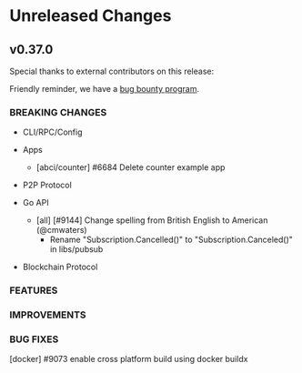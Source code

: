# Unreleased Changes

## v0.37.0

Special thanks to external contributors on this release:

Friendly reminder, we have a [bug bounty program](https://hackerone.com/tendermint).

### BREAKING CHANGES

- CLI/RPC/Config

- Apps

  - [abci/counter] \#6684 Delete counter example app

- P2P Protocol

- Go API

    - [all] [#9144] Change spelling from British English to American (@cmwaters)
        - Rename "Subscription.Cancelled()" to "Subscription.Canceled()" in libs/pubsub

- Blockchain Protocol

### FEATURES

### IMPROVEMENTS

### BUG FIXES

[docker] \#9073 enable cross platform build using docker buildx